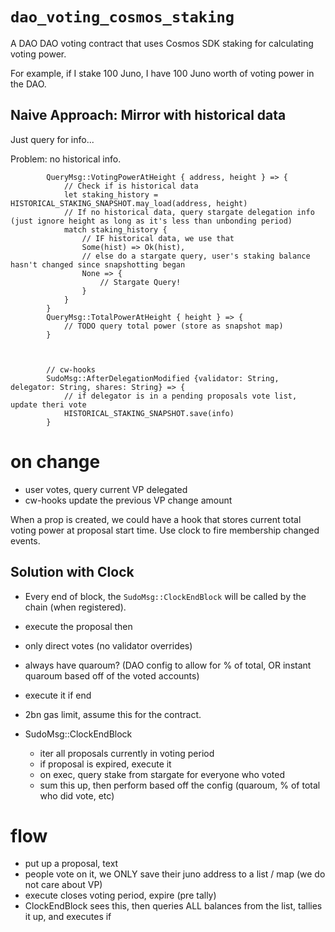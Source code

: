 # `dao_voting_cosmos_staking`

A DAO DAO voting contract that uses Cosmos SDK staking for calculating voting power.

For example, if I stake 100 Juno, I have 100 Juno worth of voting power in the DAO.

## Naive Approach: Mirror with historical data

Just query for info...

Problem: no historical info.

```ignore
        QueryMsg::VotingPowerAtHeight { address, height } => {
            // Check if is historical data
            let staking_history = HISTORICAL_STAKING_SNAPSHOT.may_load(address, height)
            // If no historical data, query stargate delegation info (just ignore height as long as it's less than unbonding period)
            match staking_history {
                // IF historical data, we use that 
                Some(hist) => Ok(hist),
                // else do a stargate query, user's staking balance hasn't changed since snapshotting began
                None => {
                    // Stargate Query!
                }
            }
        }
        QueryMsg::TotalPowerAtHeight { height } => {
            // TODO query total power (store as snapshot map)
        }



        // cw-hooks
        SudoMsg::AfterDelegationModified {validator: String, delegator: String, shares: String} => {
            // if delegator is in a pending proposals vote list, update theri vote
            HISTORICAL_STAKING_SNAPSHOT.save(info)
        }
```


# on change
- user votes, query current VP delegated
- cw-hooks update the previous VP change amount


When a prop is created, we could have a hook that stores current total voting power at proposal start time.
Use clock to fire membership changed events.

## Solution with Clock

- Every end of block, the `SudoMsg::ClockEndBlock` will be called by the chain (when registered).
- execute the proposal then
- only direct votes (no validator overrides)
- always have quaroum? (DAO config to allow for % of total, OR instant quaroum based off of the voted accounts)
- execute it if end


- 2bn gas limit, assume this for the contract.
- SudoMsg::ClockEndBlock
    - iter all proposals currently in voting period
    - if proposal is expired, execute it
    - on exec, query stake from stargate for everyone who voted
    - sum this up, then perform based off the config (quaroum, % of total who did vote, etc)



# flow
- put up a proposal, text
- people vote on it, we ONLY save their juno address to a list / map (we do not care about VP)
- execute closes voting period, expire (pre tally)
- ClockEndBlock sees this, then queries ALL balances from the list, tallies it up, and executes if




